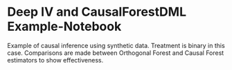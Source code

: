 # Deep IV and CausalForestDML Example-Notebook

Example of causal inference using synthetic data. Treatment is binary in this case. Comparisons are made between Orthogonal Forest and Causal Forest estimators to show effectiveness. 
